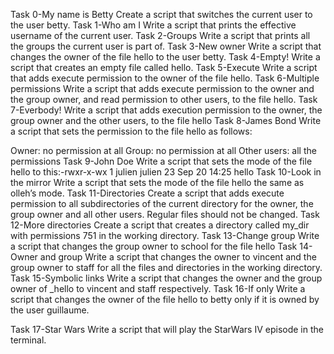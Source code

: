 Task 0-My name is Betty Create a script that switches the current user to the user betty.
Task 1-Who am I Write a script that prints the effective username of the current user.
Task 2-Groups Write a script that prints all the groups the current user is part of.
Task 3-New owner Write a script that changes the owner of the file hello to the user betty.
Task 4-Empty! Write a script that creates an empty file called hello.
Task 5-Execute Write a script that adds execute permission to the owner of the file hello.
Task 6-Multiple permissions Write a script that adds execute permission to the owner and the group owner, and read permission to other users, to the file hello.
Task 7-Everbody! Write a script that adds execution permission to the owner, the group owner and the other users, to the file hello
Task 8-James Bond Write a script that sets the permission to the file hello as follows:

Owner: no permission at all
Group: no permission at all
Other users: all the permissions
Task 9-John Doe Write a script that sets the mode of the file hello to this:-rwxr-x-wx 1 julien julien 23 Sep 20 14:25 hello
Task 10-Look in the mirror Write a script that sets the mode of the file hello the same as olleh’s mode.
Task 11-Directories Create a script that adds execute permission to all subdirectories of the current directory for the owner, the group owner and all other users. Regular files should not be changed.
Task 12-More directories Create a script that creates a directory called my_dir with permissions 751 in the working directory.
Task 13-Change group Write a script that changes the group owner to school for the file hello
Task 14-Owner and group Write a script that changes the owner to vincent and the group owner to staff for all the files and directories in the working directory.
Task 15-Symbolic links Write a script that changes the owner and the group owner of _hello to vincent and staff respectively.
Task 16-If only Write a script that changes the owner of the file hello to betty only if it is owned by the user guillaume.

Task 17-Star Wars Write a script that will play the StarWars IV episode in the terminal.
